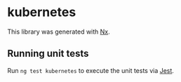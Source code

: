 # kubernetes

This library was generated with [Nx](https://nx.dev).

## Running unit tests

Run `ng test kubernetes` to execute the unit tests via [Jest](https://jestjs.io).
